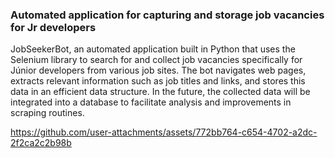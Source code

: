 ### Automated application for capturing and storage job vacancies for Jr developers

JobSeekerBot, an automated application built in Python that uses the Selenium library to search for and collect job vacancies specifically for Júnior developers from various job sites. The bot navigates web pages, extracts relevant information such as job titles and links, and stores this data in an efficient data structure. In the future, the collected data will be integrated into a database to facilitate analysis and improvements in scraping routines.

https://github.com/user-attachments/assets/772bb764-c654-4702-a2dc-2f2ca2c2b98b

